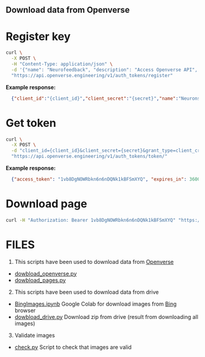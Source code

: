 Download data from Openverse 
---------------------------- 

# Register key 
```bash
curl \
  -X POST \
  -H "Content-Type: application/json" \
  -d '{"name": "Neurofeedback", "description": "Access Openverse API", "email": "{mail}"}' \
  "https://api.openverse.engineering/v1/auth_tokens/register"
```

**Example response:**

```json
  {"client_id":"{client_id}","client_secret":"{secret}","name":"Neurons","msg":"Check your email for a verification link."}
```

# Get token

```bash
curl \
  -X POST \
  -d "client_id={client_id}&client_secret={secret}&grant_type=client_credentials" \
  "https://api.openverse.engineering/v1/auth_tokens/token/"    
```

**Example response:**
```json
  {"access_token": "1vb8DgNOWRbkn6n6nDQNk1kBFSmXYQ", "expires_in": 36000, "token_type": "Bearer", "scope": "read write"} 
```

# Download page 
```bash
curl -H "Authorization: Bearer 1vb8DgNOWRbkn6n6nDQNk1kBFSmXYQ" "https://api.openverse.engineering/v1/images/?q=neuron?page=2" > neurons2.json 
```

# FILES 
1. This scripts have been used to download data from [Openverse](https://wordpress.org/openverse/) 

- [dowbload_openverse.py](dowbload_openverse.py)
- [dowbload_pages.py](dowbload_pages.py)

2. This scripts have been used to download data from drive
- [BingImages.ipynb](https://colab.research.google.com/drive/1kBwZwtxD4tYsnuGLcc3_GHqqspuBc8QV?usp=sharing) Google Colab for download images from [Bing](https://www.bing.com/) browser 
- [dowbload_drive.py](dowbload_drive.py) Download zip from drive (result from downloading all images)

3. Validate images 
- [check.py](check.py) Script to check that images are valid 
